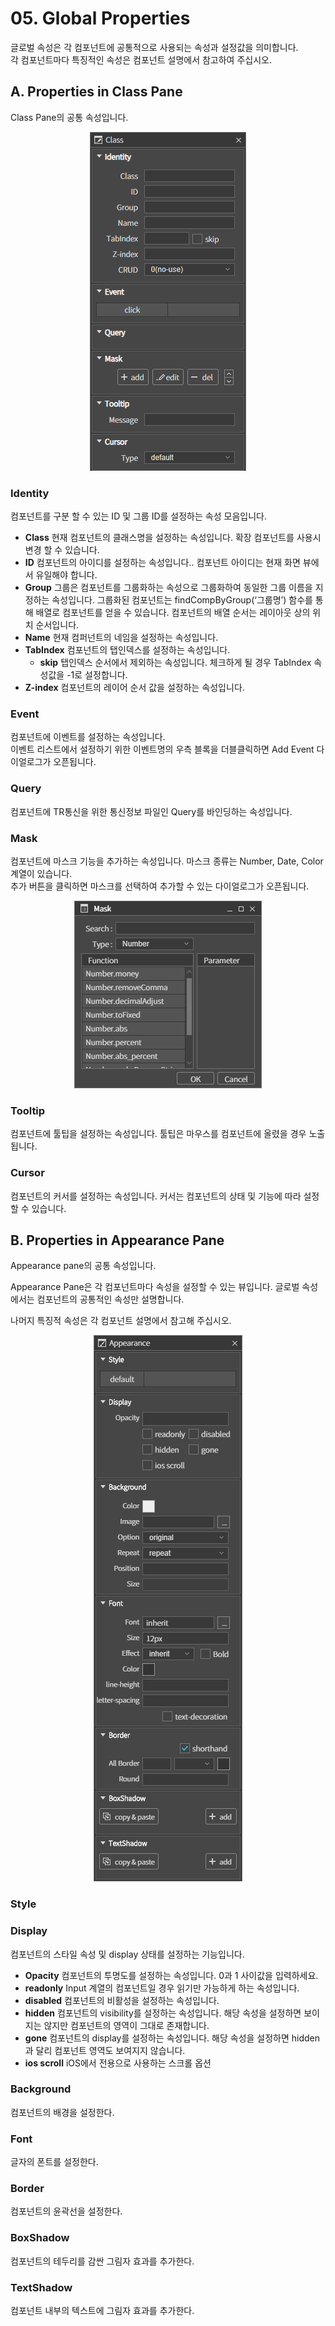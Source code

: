 # 05. Global Properties

글로벌 속성은 각 컴포넌트에 공통적으로 사용되는 속성과 설정값을 의미합니다.  
각 컴포넌트마다 특징적인 속성은 컴포넌트 설명에서 참고하여 주십시오.

## A. Properties in Class Pane
Class Pane의 공통 속성입니다.

<center>

![](./image/05_class-pane.png)

</center>

### Identity

컴포넌트를 구분 할 수 있는 ID 및 그룹 ID를 설정하는 속성 모음입니다.

* **Class** 현재 컴포넌트의 클래스명을 설정하는 속성입니다. 확장 컴포넌트를 사용시 변경 할 수 있습니다.
* **ID** 컴포넌트의 아이디를 설정하는 속성입니다.. 컴포넌트 아이디는 현재 화면 뷰에서 유일해야 합니다.
* **Group** 그룹은 컴포넌트를 그룹화하는 속성으로 그룹화하여 동일한 그룹 이름을 지정하는 속성입니다. 그룹화된 컴포넌트는 findCompByGroup(‘그룹명’) 함수를 통해 배열로 컴포넌트를 얻을 수 있습니다. 컴포넌트의 배열 순서는 레이아웃 상의 위치 순서입니다.
* **Name** 현재 컴퍼넌트의 네임을 설정하는 속성입니다.
* **TabIndex** 컴포넌트의 탭인덱스를 설정하는 속성입니다.
    * **skip** 탭인덱스 순서에서 제외하는 속성입니다. 체크하게 될 경우 TabIndex 속성값을 -1로 설정합니다.
* **Z-index** 컴포넌트의 레이어 순서 값을 설정하는 속성입니다.

### Event
컴포넌트에 이벤트를 설정하는 속성입니다.  
이벤트 리스트에서 설정하기 위한 이벤트명의 우측 블록을 더블클릭하면 Add Event 다이얼로그가 오픈됩니다.

### Query
컴포넌트에 TR통신을 위한 통신정보 파일인 Query를 바인딩하는 속성입니다.

### Mask
컴포넌트에 마스크 기능을 추가하는 속성입니다. 마스크 종류는 Number, Date, Color 계열이 있습니다.  
추가 버튼을 클릭하면 마스크를 선택하여 추가할 수 있는 다이얼로그가 오픈됩니다.

<center>

![](./image/05_pop-mask.png)

</center>

### Tooltip
컴포넌트에 툴팁을 설정하는 속성입니다. 툴팁은 마우스를 컴포넌트에 올렸을 경우 노출됩니다.

### Cursor
컴포넌트의 커서를 설정하는 속성입니다. 커서는 컴포넌트의 상태 및 기능에 따라 설정할 수 있습니다. 

## B. Properties in Appearance Pane
Appearance pane의 공통 속성입니다.

Appearance Pane은 각 컴포넌트마다 속성을 설정할 수 있는 뷰입니다. 글로벌 속성에서는 컴포넌트의 공통적인 속성만 설명합니다.

나머지 특징적 속성은 각 컴포넌트 설명에서 참고해 주십시오.

<center>

![](./image/05_global-appearance-pane.png)

</center>

### Style

### Display

컴포넌트의 스타일 속성 및 display 상태를 설정하는 기능입니다.

* **Opacity** 컴포넌트의 투명도를 설정하는 속성입니다. 0과 1 사이값을 입력하세요.
* **readonly** Input 계열의 컴포넌트일 경우 읽기만 가능하게 하는 속성입니다.
* **disabled** 컴포넌트의 비활성을 설정하는 속성입니다.
* **hidden** 컴포넌트의 visibility를 설정하는 속성입니다. 해당 속성을 설정하면 보이지는 않지만 컴포넌트의 영역이 그대로 존재합니다.
* **gone** 컴포넌트의 display를 설정하는 속성입니다. 해당 속성을 설정하면 hidden과 달리 컴포넌트 영역도 보여지지 않습니다.
* **ios scroll** iOS에서 전용으로 사용하는 스크롤 옵션

### Background

컴포넌트의 배경을 설정한다.

### Font

글자의 폰트를 설정한다.

### Border

컴포넌트의 윤곽선을 설정한다.

### BoxShadow

컴포넌트의 테두리를 감싼 그림자 효과를 추가한다.

### TextShadow

컴포넌트 내부의 텍스트에 그림자 효과를 추가한다.
